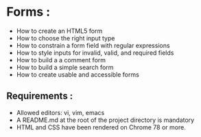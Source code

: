 # Forms :
-   How to create an HTML5 form
-   How to choose the right input type
-   How to constrain a form field with regular expressions
-   How to style inputs for invalid, valid, and required fields
-   How to build a a comment form
-   How to build a simple search form
-   How to create usable and accessible forms

## Requirements :
-   Allowed editors: vi, vim, emacs
-   A README.md at the root of the project directory is mandatory
-   HTML and CSS have been rendered on Chrome 78 or more.